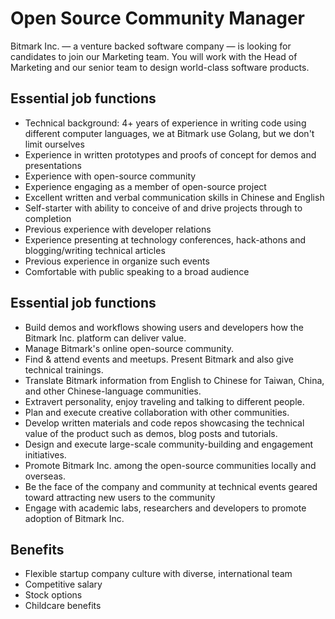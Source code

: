# Open Source Community Manager

Bitmark Inc. — a venture backed software company — is looking for candidates to join our Marketing team. You will work with the Head of Marketing and our senior team to design world-class software products.

## Essential job functions

- Technical background: 4+ years of experience in writing code using different computer languages, we at Bitmark use Golang, but we don't limit ourselves
- Experience in written prototypes and proofs of concept for demos and presentations
- Experience with open-source community
- Experience engaging as a member of open-source project
- Excellent written and verbal communication skills in Chinese and English
- Self-starter with ability to conceive of and drive projects through to completion
- Previous experience with developer relations
- Experience presenting at technology conferences, hack-athons and blogging/writing technical articles
- Previous experience in organize such events
- Comfortable with public speaking to a broad audience

## Essential job functions

- Build demos and workflows showing users and developers how the Bitmark Inc. platform can deliver value.
- Manage Bitmark's online open-source community.
- Find & attend events and meetups. Present Bitmark and also give technical trainings.
- Translate Bitmark information from English to Chinese for Taiwan, China, and other Chinese-language communities.
- Extravert personality, enjoy traveling and talking to different people.
- Plan and execute creative collaboration with other communities.
- Develop written materials and code repos showcasing the technical value of the product such as demos, blog posts and tutorials.
- Design and execute large-scale community-building and engagement initiatives.
- Promote Bitmark Inc. among the open-source communities locally and overseas.
- Be the face of the company and community at technical events geared toward attracting new users to the community
- Engage with academic labs, researchers and developers to promote adoption of Bitmark Inc.

## Benefits

- Flexible startup company culture with diverse, international team
- Competitive salary
- Stock options
- Childcare benefits
